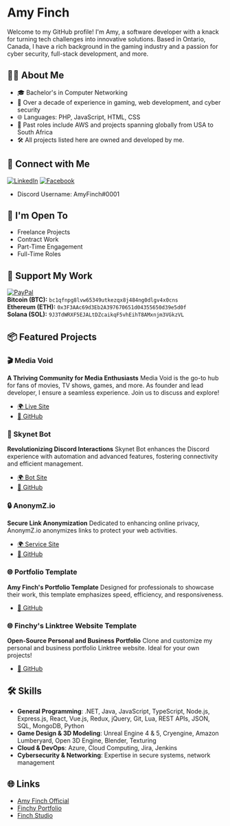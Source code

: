 # Amy Finch

Welcome to my GitHub profile! I'm Amy, a software developer with a knack for turning tech challenges into innovative solutions. Based in Ontario, Canada, I have a rich background in the gaming industry and a passion for cyber security, full-stack development, and more.

## 👩‍💻 About Me
- 🎓 Bachelor's in Computer Networking
- 🔧 Over a decade of experience in gaming, web development, and cyber security
- 🌐 Languages: PHP, JavaScript, HTML, CSS
- 🚀 Past roles include AWS and projects spanning globally from USA to South Africa
- 🛠️ All projects listed here are owned and developed by me.

## 🔗 Connect with Me
[![LinkedIn](https://img.shields.io/badge/LinkedIn-Amy%20Finch-blue)](https://www.linkedin.com/in/amyfinch)
[![Facebook](https://img.shields.io/badge/Facebook-Amy%20Finch-blue)](https://www.facebook.com/amyfinch)
- Discord Username: AmyFinch#0001

## 💼 I'm Open To
- Freelance Projects
- Contract Work
- Part-Time Engagement
- Full-Time Roles

## 🌟 Support My Work
[![PayPal](https://srv-cdn.himpfen.io/badges/paypal/paypal-flat.svg)](https://paypal.me/FinchStudio)  
**Bitcoin (BTC):** `bc1qfnpg8lvw65349utkezqx8j484ng0dlgv4x0cns`  
**Ethereum (ETH):** `0x3F3AAc69d3Eb2A397670651d04355650d39e5d0f`  
**Solana (SOL):** `9J3TdWRXF5EJALtDZcaikqF5vhEihT8AMxnjm3VGkzVL`

## 📦 Featured Projects

### 🎬 Media Void
**A Thriving Community for Media Enthusiasts**
Media Void is the go-to hub for fans of movies, TV shows, games, and more. As founder and lead developer, I ensure a seamless experience. Join us to discuss and explore!
- [🌍 Live Site](https://mediavoid.io/)
- [🔗 GitHub](https://github.com/MediaVoid)

### 🤖 Skynet Bot
**Revolutionizing Discord Interactions**
Skynet Bot enhances the Discord experience with automation and advanced features, fostering connectivity and efficient management.
- [🌍 Bot Site](https://skynetbot.io)
- [🔗 GitHub](https://github.com/Discord-Skynet-Bot)

### 🔒 AnonymZ.io
**Secure Link Anonymization**
Dedicated to enhancing online privacy, AnonymZ.io anonymizes links to protect your web activities.
- [🌍 Service Site](https://anonymz.io/)
- [🔗 GitHub](https://github.com/Finch-Studio/AnonymZ/)

### 🌐 Portfolio Template
**Amy Finch's Portfolio Template**
Designed for professionals to showcase their work, this template emphasizes speed, efficiency, and responsiveness.
- [🔗 GitHub](https://github.com/Finch-Studio/Portfolio-Template)

### 🌐 Finchy's Linktree Website Template
**Open-Source Personal and Business Portfolio**
Clone and customize my personal and business portfolio Linktree website. Ideal for your own projects!
- [🔗 GitHub](https://github.com/Finch-Studio/LinkTree-Template)

## 🛠️ Skills
- **General Programming**: .NET, Java, JavaScript, TypeScript, Node.js, Express.js, React, Vue.js, Redux, jQuery, Git, Lua, REST APIs, JSON, SQL, MongoDB, Python
- **Game Design & 3D Modeling**: Unreal Engine 4 & 5, Cryengine, Amazon Lumberyard, Open 3D Engine, Blender, Texturing
- **Cloud & DevOps**: Azure, Cloud Computing, Jira, Jenkins
- **Cybersecurity & Networking**: Expertise in secure systems, network management

## 🌐 Links
- [Amy Finch Official](https://amyfinch.ca)
- [Finchy Portfolio](https://afinchy.ca)
- [Finch Studio](https://finchstudio.ca)


